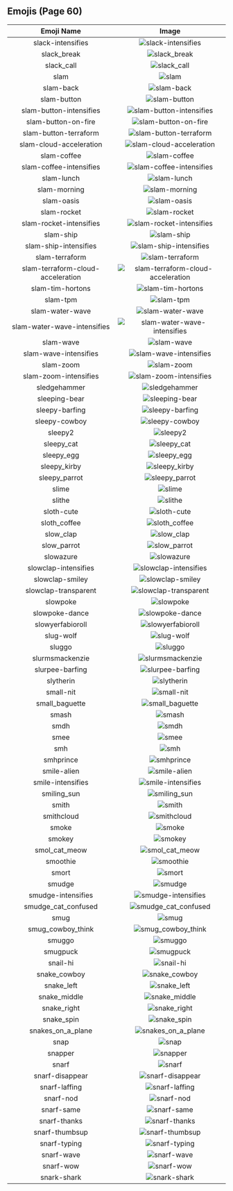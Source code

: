 
  ## Emojis (Page 60)
  |Emoji Name|Image|
  | :-: | :-: |
  |slack-intensifies| ![slack-intensifies](/output/slack-intensifies.gif)|
  |slack_break| ![slack_break](/output/slack_break.png)|
  |slack_call| ![slack_call](/output/slack_call.png)|
  |slam| ![slam](/output/slam.gif)|
  |slam-back| ![slam-back](/output/slam-back.jpg)|
  |slam-button| ![slam-button](/output/slam-button.jpg)|
  |slam-button-intensifies| ![slam-button-intensifies](/output/slam-button-intensifies.gif)|
  |slam-button-on-fire| ![slam-button-on-fire](/output/slam-button-on-fire.gif)|
  |slam-button-terraform| ![slam-button-terraform](/output/slam-button-terraform.jpg)|
  |slam-cloud-acceleration| ![slam-cloud-acceleration](/output/slam-cloud-acceleration.png)|
  |slam-coffee| ![slam-coffee](/output/slam-coffee.jpg)|
  |slam-coffee-intensifies| ![slam-coffee-intensifies](/output/slam-coffee-intensifies.gif)|
  |slam-lunch| ![slam-lunch](/output/slam-lunch.jpg)|
  |slam-morning| ![slam-morning](/output/slam-morning.jpg)|
  |slam-oasis| ![slam-oasis](/output/slam-oasis.png)|
  |slam-rocket| ![slam-rocket](/output/slam-rocket.png)|
  |slam-rocket-intensifies| ![slam-rocket-intensifies](/output/slam-rocket-intensifies.gif)|
  |slam-ship| ![slam-ship](/output/slam-ship.png)|
  |slam-ship-intensifies| ![slam-ship-intensifies](/output/slam-ship-intensifies.gif)|
  |slam-terraform| ![slam-terraform](/output/slam-terraform.png)|
  |slam-terraform-cloud-acceleration| ![slam-terraform-cloud-acceleration](/output/slam-terraform-cloud-acceleration.png)|
  |slam-tim-hortons| ![slam-tim-hortons](/output/slam-tim-hortons.jpg)|
  |slam-tpm| ![slam-tpm](/output/slam-tpm.png)|
  |slam-water-wave| ![slam-water-wave](/output/slam-water-wave.png)|
  |slam-water-wave-intensifies| ![slam-water-wave-intensifies](/output/slam-water-wave-intensifies.gif)|
  |slam-wave| ![slam-wave](/output/slam-wave.jpg)|
  |slam-wave-intensifies| ![slam-wave-intensifies](/output/slam-wave-intensifies.gif)|
  |slam-zoom| ![slam-zoom](/output/slam-zoom.png)|
  |slam-zoom-intensifies| ![slam-zoom-intensifies](/output/slam-zoom-intensifies.gif)|
  |sledgehammer| ![sledgehammer](/output/sledgehammer.png)|
  |sleeping-bear| ![sleeping-bear](/output/sleeping-bear.png)|
  |sleepy-barfing| ![sleepy-barfing](/output/sleepy-barfing.png)|
  |sleepy-cowboy| ![sleepy-cowboy](/output/sleepy-cowboy.png)|
  |sleepy2| ![sleepy2](/output/sleepy2.png)|
  |sleepy_cat| ![sleepy_cat](/output/sleepy_cat.png)|
  |sleepy_egg| ![sleepy_egg](/output/sleepy_egg.gif)|
  |sleepy_kirby| ![sleepy_kirby](/output/sleepy_kirby.gif)|
  |sleepy_parrot| ![sleepy_parrot](/output/sleepy_parrot.gif)|
  |slime| ![slime](/output/slime.png)|
  |slithe| ![slithe](/output/slithe.png)|
  |sloth-cute| ![sloth-cute](/output/sloth-cute.jpg)|
  |sloth_coffee| ![sloth_coffee](/output/sloth_coffee.png)|
  |slow_clap| ![slow_clap](/output/slow_clap.gif)|
  |slow_parrot| ![slow_parrot](/output/slow_parrot.gif)|
  |slowazure| ![slowazure](/output/slowazure)|
  |slowclap-intensifies| ![slowclap-intensifies](/output/slowclap-intensifies)|
  |slowclap-smiley| ![slowclap-smiley](/output/slowclap-smiley.gif)|
  |slowclap-transparent| ![slowclap-transparent](/output/slowclap-transparent.gif)|
  |slowpoke| ![slowpoke](/output/slowpoke.jpg)|
  |slowpoke-dance| ![slowpoke-dance](/output/slowpoke-dance.gif)|
  |slowyerfabioroll| ![slowyerfabioroll](/output/slowyerfabioroll.gif)|
  |slug-wolf| ![slug-wolf](/output/slug-wolf.png)|
  |sluggo| ![sluggo](/output/sluggo.png)|
  |slurmsmackenzie| ![slurmsmackenzie](/output/slurmsmackenzie.png)|
  |slurpee-barfing| ![slurpee-barfing](/output/slurpee-barfing.png)|
  |slytherin| ![slytherin](/output/slytherin.png)|
  |small-nit| ![small-nit](/output/small-nit.png)|
  |small_baguette| ![small_baguette](/output/small_baguette.png)|
  |smash| ![smash](/output/smash.png)|
  |smdh| ![smdh](/output/smdh.gif)|
  |smee| ![smee](/output/smee.jpg)|
  |smh| ![smh](/output/smh.gif)|
  |smhprince| ![smhprince](/output/smhprince.gif)|
  |smile-alien| ![smile-alien](/output/smile-alien.png)|
  |smile-intensifies| ![smile-intensifies](/output/smile-intensifies.gif)|
  |smiling_sun| ![smiling_sun](/output/smiling_sun.gif)|
  |smith| ![smith](/output/smith.gif)|
  |smithcloud| ![smithcloud](/output/smithcloud.gif)|
  |smoke| ![smoke](/output/smoke.gif)|
  |smokey| ![smokey](/output/smokey.png)|
  |smol_cat_meow| ![smol_cat_meow](/output/smol_cat_meow.gif)|
  |smoothie| ![smoothie](/output/smoothie.png)|
  |smort| ![smort](/output/smort.jpg)|
  |smudge| ![smudge](/output/smudge.png)|
  |smudge-intensifies| ![smudge-intensifies](/output/smudge-intensifies.gif)|
  |smudge_cat_confused| ![smudge_cat_confused](/output/smudge_cat_confused.png)|
  |smug| ![smug](/output/smug.gif)|
  |smug_cowboy_think| ![smug_cowboy_think](/output/smug_cowboy_think.png)|
  |smuggo| ![smuggo](/output/smuggo.gif)|
  |smugpuck| ![smugpuck](/output/smugpuck.png)|
  |snail-hi| ![snail-hi](/output/snail-hi.png)|
  |snake_cowboy| ![snake_cowboy](/output/snake_cowboy.png)|
  |snake_left| ![snake_left](/output/snake_left.png)|
  |snake_middle| ![snake_middle](/output/snake_middle.png)|
  |snake_right| ![snake_right](/output/snake_right.png)|
  |snake_spin| ![snake_spin](/output/snake_spin.gif)|
  |snakes_on_a_plane| ![snakes_on_a_plane](/output/snakes_on_a_plane.png)|
  |snap| ![snap](/output/snap.gif)|
  |snapper| ![snapper](/output/snapper)|
  |snarf| ![snarf](/output/snarf.png)|
  |snarf-disappear| ![snarf-disappear](/output/snarf-disappear.png)|
  |snarf-laffing| ![snarf-laffing](/output/snarf-laffing.png)|
  |snarf-nod| ![snarf-nod](/output/snarf-nod.png)|
  |snarf-same| ![snarf-same](/output/snarf-same.png)|
  |snarf-thanks| ![snarf-thanks](/output/snarf-thanks.png)|
  |snarf-thumbsup| ![snarf-thumbsup](/output/snarf-thumbsup.png)|
  |snarf-typing| ![snarf-typing](/output/snarf-typing.png)|
  |snarf-wave| ![snarf-wave](/output/snarf-wave.png)|
  |snarf-wow| ![snarf-wow](/output/snarf-wow.png)|
  |snark-shark| ![snark-shark](/output/snark-shark.gif)|
  
